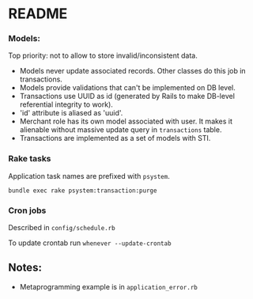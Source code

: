 # README

### Models:

Top priority: not to allow to store invalid/inconsistent data.

- Models never update associated records. Other classes do this job in transactions.
- Models provide validations that can't be implemented on DB level.
- Transactions use UUID as id (generated by Rails to make DB-level referential integrity to work).
- 'id' attribute is aliased as 'uuid'.
- Merchant role has its own model associated with user. It makes it alienable without massive update query in `transactions` table.
- Transactions are implemented as a set of models with STI.

### Rake tasks

Application task names are prefixed with `psystem`.

`bundle exec rake psystem:transaction:purge`

### Cron jobs

Described in `config/schedule.rb`

To update crontab run `whenever --update-crontab`

## Notes:

- Metaprogramming example is in `application_error.rb`

